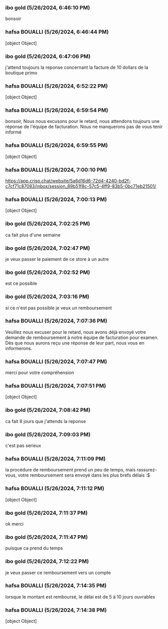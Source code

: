 ### ibo  gold (5/26/2024, 6:46:10 PM)

bonsoir

### hafsa BOUALLI (5/26/2024, 6:46:44 PM)

[object Object]

### ibo  gold (5/26/2024, 6:47:06 PM)

j'attend toujours la reponse concernant la facture de 10 dollars de la boutique primo

### hafsa BOUALLI (5/26/2024, 6:52:22 PM)

[object Object]

### hafsa BOUALLI (5/26/2024, 6:59:54 PM)

bonsoir, 
Nous nous excusons pour le retard, nous attendons toujours une réponse de l'équipe de facturation. Nous ne manquerons pas de vous tenir informé

### hafsa BOUALLI (5/26/2024, 6:59:55 PM)

[object Object]

### hafsa BOUALLI (5/26/2024, 7:00:10 PM)

https://app.crisp.chat/website/5a6d16d6-72d4-4240-bd2f-c7cf71c87083/inbox/session_89b51f8c-57c5-4ff9-83b5-0bc71eb21501/

### hafsa BOUALLI (5/26/2024, 7:00:13 PM)

[object Object]

### ibo  gold (5/26/2024, 7:02:25 PM)

ca fait plus d'une semaine

### ibo  gold (5/26/2024, 7:02:47 PM)

je veux passer le paiement de ce store à un autre

### ibo  gold (5/26/2024, 7:02:52 PM)

est ce possible

### ibo  gold (5/26/2024, 7:03:16 PM)

si ce n'est pas possible je veux un remboursement

### hafsa BOUALLI (5/26/2024, 7:07:36 PM)

Veuillez nous excuser pour le retard, nous avons déjà envoyé votre demande de remboursement à notre équipe de facturation pour examen. Dès que nous aurons reçu une réponse de leur part, nous vous en informerons.

### hafsa BOUALLI (5/26/2024, 7:07:47 PM)

merci pour votre compréhension

### hafsa BOUALLI (5/26/2024, 7:07:51 PM)

[object Object]

### ibo  gold (5/26/2024, 7:08:42 PM)

ca fait 8 jours que j'attends la reponse

### ibo  gold (5/26/2024, 7:09:03 PM)

c'est pas serieux

### hafsa BOUALLI (5/26/2024, 7:11:09 PM)

la procédure de remboursement prend un peu de temps, mais rassurez-vous, votre remboursement sera envoyé dans les plus brefs délais :$

### hafsa BOUALLI (5/26/2024, 7:11:12 PM)

[object Object]

### ibo  gold (5/26/2024, 7:11:37 PM)

ok merci

### ibo  gold (5/26/2024, 7:11:47 PM)

puisque ca prend du temps

### ibo  gold (5/26/2024, 7:12:22 PM)

je veux passer ce remboursement vers un compte

### hafsa BOUALLI (5/26/2024, 7:14:35 PM)

lorsque le montant est remboursé, le délai est de 5 à 10 jours ouvrables

### hafsa BOUALLI (5/26/2024, 7:14:38 PM)

[object Object]
